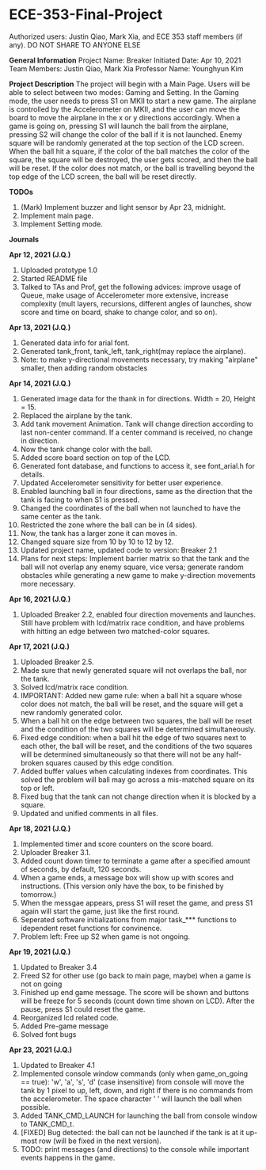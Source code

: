 # ECE-353-Final-Project
Authorized users: Justin Qiao, Mark Xia, and ECE 353 staff members (if any). DO NOT SHARE TO ANYONE ELSE

****General Information****
Project Name: Breaker
Initiated Date: Apr 10, 2021
Team Members: Justin Qiao, Mark Xia
Professor Name: Younghyun Kim

****Project Description****
The project will begin with a Main Page. Users will be able to select between two modes: Gaming and Setting. In the Gaming mode, the user needs to press S1 on MKII to start a new game. The airplane is controlled by the Accelerometer on MKII, and the user can move the board to move the airplane in the x or y directions accordingly. When a game is going on, pressing S1 will launch the ball from the airplane, pressing S2 will change the color of the ball if it is not launched. Enemy square will be randomly generated at the top section of the LCD screen. When the ball hit a square, if the color of the ball matches the color of the square, the square will be destroyed, the user gets scored, and then the ball will be reset. If the color does not match, or the ball is travelling beyond the top edge of the LCD screen, the ball will be reset directly.

****TODOs****
1. (Mark) Implement buzzer and light sensor by Apr 23, midnight.
2. Implement main page.
3. Implement Setting mode.

****Journals****

**Apr 12, 2021 (J.Q.)**
1. Uploaded prototype 1.0
2. Started README file
3. Talked to TAs and Prof, get the following advices: improve usage of Queue, make usage of Accelerometer more extensive, increase complexity (mult layers, recursions, different angles of launches, show score and time on board, shake to change color, and so on).

**Apr 13, 2021 (J.Q.)**
1. Generated data info for arial font.
2. Generated tank_front, tank_left, tank_right(may replace the airplane).
3. Note: to make y-directional movements necessary, try making "airplane" smaller, then adding random obstacles

**Apr 14, 2021 (J.Q.)**
1. Generated image data for the thank in for directions. Width = 20, Height = 15.
2. Replaced the airplane by the tank.
3. Add tank movement Animation. Tank will change direction according to last non-center command. If a center command is received, no change in direction.
4. Now the tank change color with the ball.
5. Added score board section on top of the LCD.
6. Generated font database, and functions to access it, see font_arial.h for details.
7. Updated Accelerometer sensitivity for better user experience.
8. Enabled launching ball in four directions, same as the direction that the tank is facing to when S1 is pressed.
9. Changed the coordinates of the ball when not launched to have the same center as the tank.
10. Restricted the zone where the ball can be in (4 sides).
11. Now, the tank has a larger zone it can moves in.
12. Changed square size from 10 by 10 to 12 by 12.
13. Updated project name, updated code to version: Breaker 2.1
14. Plans for next steps: Implement barrier matrix so that the tank and the ball will not overlap any enemy square, vice versa; generate random obstacles while generating a new game to make y-direction movements more necessary. 

**Apr 16, 2021 (J.Q.)**
1. Uploaded Breaker 2.2, enabled four direction movements and launches. Still have problem with lcd/matrix race condition, and have problems with hitting an edge between two matched-color squares.

**Apr 17, 2021 (J.Q.)**
1. Uploaded Breaker 2.5.
2. Made sure that newly generated square will not overlaps the ball, nor the tank.
3. Solved lcd/matrix race condition.
4. IMPORTANT: Added new game rule: when a ball hit a square whose color does not match, the ball will be reset, and the square will get a new randomly generated color.
5. When a ball hit on the edge between two squares, the ball will be reset and the condition of the two squares will be determined simultaneously.
6. Fixed edge condition: when a ball hit the edge of two squares next to each other, the ball will be reset, and the conditions of the two squares will be determined simultaneously so that there will not be any half-broken squares caused by this edge condition.
7. Added buffer values when calculating indexes from coordinates. This solved the problem will ball may go across a mis-matched square on its top or left.
8. Fixed bug that the tank can not change direction when it is blocked by a square.
9. Updated and unified comments in all files.

**Apr 18, 2021 (J.Q.)**
1. Implemented timer and score counters on the score board.
2. Uploader Breaker 3.1.
3. Added count down timer to terminate a game after a specified amount of seconds, by default, 120 seconds.
4. When a game ends, a message box will show up with scores and instructions. (This version only have the box, to be finished by tomorrow.)
5. When the messgae appears, press S1 will reset the game, and press S1 again will start the game, just like the first round.
6. Seperated software initializations from major task_*** functions to idependent reset functions for convinence.
7. Problem left: Free up S2 when game is not ongoing.

**Apr 19, 2021 (J.Q.)**
1. Updated to Breaker 3.4
2. Freed S2 for other use (go back to main page, maybe) when a game is not on going
3. Finished up end game message. The score will be shown and buttons will be freeze for 5 seconds (count down time shown on LCD). After the pause, press S1 could reset the game.
4. Reorganized lcd related code.
5. Added Pre-game message
6. Solved font bugs

**Apr 23, 2021 (J.Q.)**
1. Updated to Breaker 4.1
2. Implemented console window commands (only when game_on_going == true): 'w', 'a', 's', 'd' (case insensitive) from console will move the tank by 1 pixel to up, left, down, and right if there is no commands from the accelerometer. The space character ' ' will launch the ball when possible.
3. Added TANK_CMD_LAUNCH for launching the ball from console window to TANK_CMD_t.
4. [FIXED] Bug detected: the ball can not be launched if the tank is at it up-most row (will be fixed in the next version).
5. TODO: print messages (and directions) to the console while important events happens in the game.
